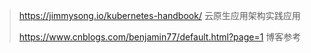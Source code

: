 > https://jimmysong.io/kubernetes-handbook/  云原生应用架构实践应用
>
>  https://www.cnblogs.com/benjamin77/default.html?page=1  博客参考




